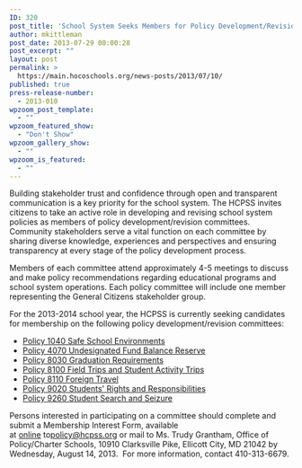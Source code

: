 ```yaml
---
ID: 320
post_title: 'School System Seeks Members for Policy Development/Revision Committees &#8211; Application deadline August 14, 2013'
author: mkittleman
post_date: 2013-07-29 00:00:28
post_excerpt: ""
layout: post
permalink: >
  https://main.hocoschools.org/news-posts/2013/07/10/
published: true
press-release-number:
  - 2013-010
wpzoom_post_template:
  - ""
wpzoom_featured_show:
  - "Don't Show"
wpzoom_gallery_show:
  - ""
wpzoom_is_featured:
  - ""
---
```

Building stakeholder trust and confidence through open and transparent communication is a key priority for the school system. The HCPSS invites citizens to take an active role in developing and revising school system policies as members of policy development/revision committees. Community stakeholders serve a vital function on each committee by sharing diverse knowledge, experiences and perspectives and ensuring transparency at every stage of the policy development process.

Members of each committee attend approximately 4-5 meetings to discuss and make policy recommendations regarding educational programs and school system operations. Each policy committee will include one member representing the General Citizens stakeholder group.

For the 2013-2014 school year, the HCPSS is currently seeking candidates for membership on the following policy development/revision committees:
<ul>
	<li><a href="http://www.hcpss.org/board/policies/1040.pdf" target="_blank">Policy 1040 Safe School Environments</a></li>
	<li><a href="http://www.hcpss.org/board/policies/4070.pdf" target="_blank">Policy 4070 Undesignated Fund Balance Reserve</a></li>
	<li><a href="http://www.hcpss.org/board/policies/8030.pdf" target="_blank">Policy 8030 Graduation Requirements</a></li>
	<li><a href="http://www.hcpss.org/board/policies/8100.pdf" target="_blank">Policy 8100 Field Trips and Student Activity Trips</a></li>
	<li><a href="http://www.hcpss.org/board/policies/8110.pdf" target="_blank">Policy 8110 Foreign Travel</a></li>
	<li><a href="http://www.hcpss.org/board/policies/9020.pdf" target="_blank">Policy 9020 Students' Rights and Responsibilities</a></li>
	<li><a href="http://www.hcpss.org/board/policies/9260.pdf" target="_blank">Policy 9260 Student Search and Seizure</a></li>
</ul>
Persons interested in participating on a committee should complete and submit a Membership Interest Form, available at <a href="http://www.hcpss.org/aboutus/forms.shtml" target="_blank">online</a> to<a href="mailto:policy@hcpss.org?subject=Membership%20Interest%20Form">policy@hcpss.org</a> or mail to Ms. Trudy Grantham, Office of Policy/Charter Schools, 10910 Clarksville Pike, Ellicott City, MD 21042 by Wednesday, August 14, 2013.  For more information, contact 410-313-6679.